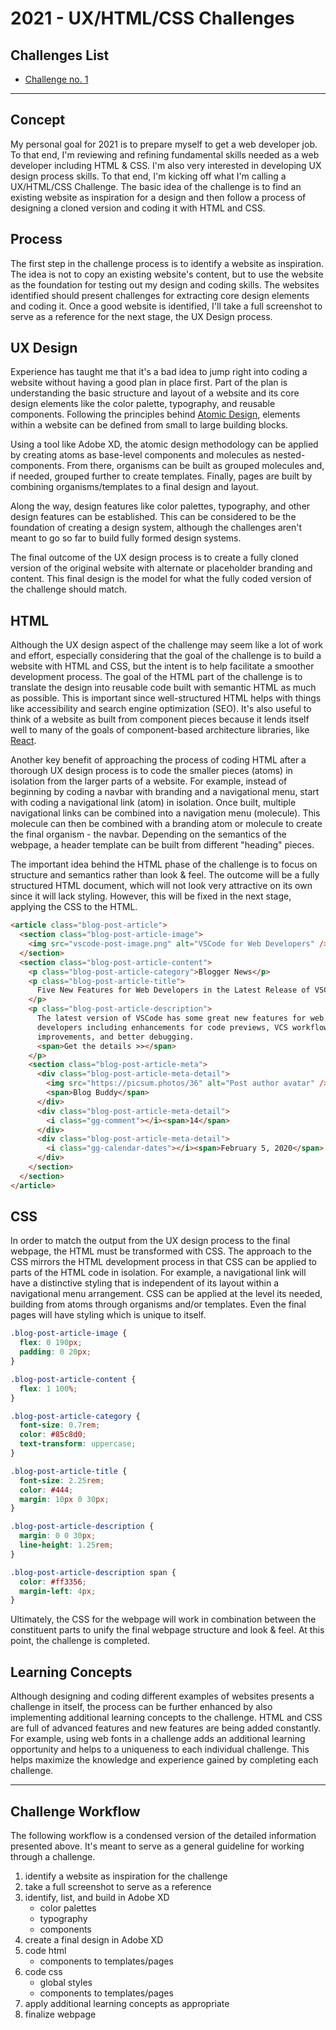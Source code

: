 # 2021 - UX/HTML/CSS Challenges

## Challenges List

- [Challenge no. 1](we-the-parents/README.md)

---

## Concept

My personal goal for 2021 is to prepare myself to get a web developer job. To that end, I'm reviewing and refining fundamental skills needed as a web developer including HTML & CSS. I'm also very interested in developing UX design process skills. To that end, I'm kicking off what I'm calling a UX/HTML/CSS Challenge. The basic idea of the challenge is to find an existing website as inspiration for a design and then follow a process of designing a cloned version and coding it with HTML and CSS.

## Process

The first step in the challenge process is to identify a website as inspiration. The idea is not to copy an existing website's content, but to use the website as the foundation for testing out my design and coding skills. The websites identified should present challenges for extracting core design elements and coding it. Once a good website is identified, I'll take a full screenshot to serve as a reference for the next stage, the UX Design process.

## UX Design

Experience has taught me that it's a bad idea to jump right into coding a website without having a good plan in place first. Part of the plan is understanding the basic structure and layout of a website and its core design elements like the color palette, typography, and reusable components. Following the principles behind [Atomic Design](https://xd.adobe.com/ideas/process/ui-design/atomic-design-principles-methodology-101), elements within a website can be defined from small to large building blocks.

Using a tool like Adobe XD, the atomic design methodology can be applied by creating atoms as base-level components and molecules as nested-components. From there, organisms can be built as grouped molecules and, if needed, grouped further to create templates. Finally, pages are built by combining organisms/templates to a final design and layout.

Along the way, design features like color palettes, typography, and other design features can be established. This can be considered to be the foundation of creating a design system, although the challenges aren't meant to go so far to build fully formed design systems.

The final outcome of the UX design process is to create a fully cloned version of the original website with alternate or placeholder branding and content. This final design is the model for what the fully coded version of the challenge should match.

## HTML

Although the UX design aspect of the challenge may seem like a lot of work and effort, especially considering that the goal of the challenge is to build a website with HTML and CSS, but the intent is to help facilitate a smoother development process. The goal of the HTML part of the challenge is to translate the design into reusable code built with semantic HTML as much as possible. This is important since well-structured HTML helps with things like accessibility and search engine optimization (SEO). It's also useful to think of a website as built from component pieces because it lends itself well to many of the goals of component-based architecture libraries, like [React](https://reactjs.org/docs/design-principles.html).

Another key benefit of approaching the process of coding HTML after a thorough UX design process is to code the smaller pieces (atoms) in isolation from the larger parts of a website. For example, instead of beginning by coding a navbar with branding and a navigational menu, start with coding a navigational link (atom) in isolation. Once built, multiple navigational links can be combined into a navigation menu (molecule). This molecule can then be combined with a branding atom or molecule to create the final organism - the navbar. Depending on the semantics of the webpage, a header template can be built from different "heading" pieces.

The important idea behind the HTML phase of the challenge is to focus on structure and semantics rather than look & feel. The outcome will be a fully structured HTML document, which will not look very attractive on its own since it will lack styling. However, this will be fixed in the next stage, applying the CSS to the HTML.

```html
<article class="blog-post-article">
  <section class="blog-post-article-image">
    <img src="vscode-post-image.png" alt="VSCode for Web Developers" />
  </section>
  <section class="blog-post-article-content">
    <p class="blog-post-article-category">Blogger News</p>
    <p class="blog-post-article-title">
      Five New Features for Web Developers in the Latest Release of VSCode
    </p>
    <p class="blog-post-article-description">
      The latest version of VSCode has some great new features for web
      developers including enhancements for code previews, VCS workflow
      improvements, and better debugging.
      <span>Get the details >></span>
    </p>
    <section class="blog-post-article-meta">
      <div class="blog-post-article-meta-detail">
        <img src="https://picsum.photos/36" alt="Post author avatar" />
        <span>Blog Buddy</span>
      </div>
      <div class="blog-post-article-meta-detail">
        <i class="gg-comment"></i><span>14</span>
      </div>
      <div class="blog-post-article-meta-detail">
        <i class="gg-calendar-dates"></i><span>February 5, 2020</span>
      </div>
    </section>
  </section>
</article>
```

## CSS

In order to match the output from the UX design process to the final webpage, the HTML must be transformed with CSS. The approach to the CSS mirrors the HTML development process in that CSS can be applied to parts of the HTML code in isolation. For example, a navigational link will have a distinctive styling that is independent of its layout within a navigational menu arrangement. CSS can be applied at the level its needed, building from atoms through organisms and/or templates. Even the final pages will have styling which is unique to itself.

```css
.blog-post-article-image {
  flex: 0 190px;
  padding: 0 20px;
}

.blog-post-article-content {
  flex: 1 100%;
}

.blog-post-article-category {
  font-size: 0.7rem;
  color: #85c8d0;
  text-transform: uppercase;
}

.blog-post-article-title {
  font-size: 2.25rem;
  color: #444;
  margin: 10px 0 30px;
}

.blog-post-article-description {
  margin: 0 0 30px;
  line-height: 1.25rem;
}

.blog-post-article-description span {
  color: #ff3356;
  margin-left: 4px;
}
```

Ultimately, the CSS for the webpage will work in combination between the constituent parts to unify the final webpage structure and look & feel. At this point, the challenge is completed.

## Learning Concepts

Although designing and coding different examples of websites presents a challenge in itself, the process can be further enhanced by also implementing additional learning concepts to the challenge. HTML and CSS are full of advanced features and new features are being added constantly. For example, using web fonts in a challenge adds an additional learning opportunity and helps to a uniqueness to each individual challenge. This helps maximize the knowledge and experience gained by completing each challenge.

---

## Challenge Workflow

The following workflow is a condensed version of the detailed information presented above. It's meant to serve as a general guideline for working through a challenge.

1. identify a website as inspiration for the challenge
1. take a full screenshot to serve as a reference
1. identify, list, and build in Adobe XD
   - color palettes
   - typography
   - components
1. create a final design in Adobe XD
1. code html
   - components to templates/pages
1. code css
   - global styles
   - components to templates/pages
1. apply additional learning concepts as appropriate
1. finalize webpage
